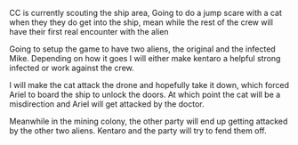 CC is currently scouting the ship area, 
 Going to do a jump scare with a cat when they they do get into the ship, mean while the rest of the crew will have their first real encounter with the alien


Going to setup the game to have two aliens,  the original and the infected Mike. Depending on how it goes I will either make kentaro a helpful strong infected or work against the crew.

I will make the cat attack the drone and hopefully take it down, which forced Ariel to board the ship to unlock the doors. At which point the cat will be a misdirection and Ariel will get attacked by the doctor.

Meanwhile in the mining colony, the other party will end up getting attacked by the other two aliens. Kentaro and the party will try to fend them off.